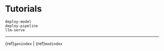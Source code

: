 # Tutorials

```{toctree}
deploy-model
deploy-pipeline
llm-serve
```


---
{ref}`genindex` | {ref}`modindex`


